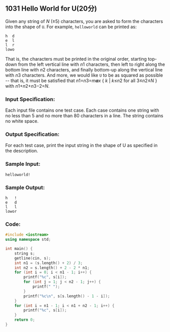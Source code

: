 ##  **1031** **Hello World for U**(20分)

Given any string of *N* (≥5) characters, you are asked to form the characters into the shape of `U`. For example, `helloworld` can be printed as:

```
h  d
e  l
l  r
lowo
```

That is, the characters must be printed in the original order, starting top-down from the left vertical line with *n*1 characters, then left to right along the bottom line with *n*2 characters, and finally bottom-up along the vertical line with *n*3 characters. And more, we would like `U` to be as squared as possible -- that is, it must be satisfied that *n*1=*n*3=*m**a**x* { *k* | *k*≤*n*2 for all 3≤*n*2≤*N* } with *n*1+*n*2+*n*3−2=*N*.

### Input Specification:

Each input file contains one test case. Each case contains one string with no less than 5 and no more than 80 characters in a line. The string contains no white space.

### Output Specification:

For each test case, print the input string in the shape of U as specified in the description.

### Sample Input:

```in
helloworld!
```

### Sample Output:

```out
h   !
e   d
l   l
lowor
```

### Code:

```c++
#include <iostream>
using namespace std;

int main() {
    string s;
    getline(cin, s);
    int n1 = (s.length() + 2) / 3;
    int n2 = s.length() + 2 - 2 * n1;
    for (int i = 0; i < n1 - 1; i++) {
        printf("%c", s[i]);
        for (int j = 1; j < n2 - 1; j++) {
            printf(" ");
        }
        printf("%c\n", s[s.length() - 1 - i]);
    }
    for (int i = n1 - 1; i < n1 + n2 - 1; i++) {
        printf("%c", s[i]);
    }
    return 0;
}
```

